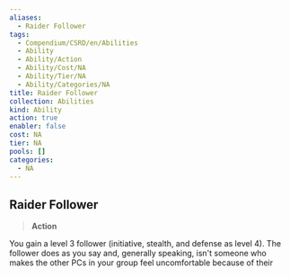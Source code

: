 ```yaml
---
aliases:
  - Raider Follower
tags:
  - Compendium/CSRD/en/Abilities
  - Ability
  - Ability/Action
  - Ability/Cost/NA
  - Ability/Tier/NA
  - Ability/Categories/NA
title: Raider Follower
collection: Abilities
kind: Ability
action: true
enabler: false
cost: NA
tier: NA
pools: []
categories:
  - NA
---
```

## Raider Follower    
>**Action**  
    
You gain a level 3 follower (initiative, stealth, and defense as level 4). The follower does as you say and, generally speaking, isn't someone who makes the other PCs in your group feel uncomfortable because of their